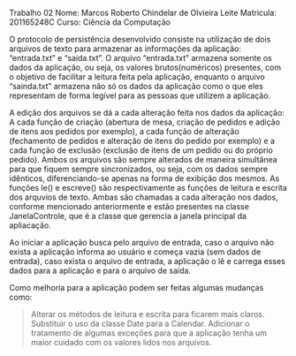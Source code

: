 Trabalho 02
Nome: Marcos Roberto Chindelar de Olvieira Leite
Matricula: 201165248C 
Curso: Ciência da Computação

O protocolo de persistência desenvolvido consiste na utilização de dois arquivos de texto para armazenar as informações da aplicação: 
“entrada.txt” e “saida.txt”. O arquivo “entrada.txt” armazena somente os dados da aplicação, ou seja, os valores brutos(numéricos) 
presentes, com o objetivo de facilitar a leitura feita pela aplicação, enquanto o arquivo “sainda.txt” armazena não só os dados da 
aplicação como o que eles representam de forma legível para as pessoas que utilizem a aplicação. 

A edição dos arquivos se dá a cada alteração feita nos dados da aplicação: A cada função de criação (abertura de mesa, criação de pedidos 
e adição de itens aos pedidos por exemplo), a cada função de alteração (fechamento de pedidos e alteração de itens do pedido por exemplo) e
a cada função de exclusão (exclusão de itens de um pedido ou do próprio pedido). Ambos os arquivos são sempre alterados de maneira 
simultânea para que fiquem sempre sincronizados, ou seja, com os dados sempre idênticos, diferenciando-se apenas na forma de 
exibição dos mesmos. As funções le() e escreve() são respectivamente as funções de leitura e escrita dos arquvios de texto. Ambas são chamadas a cada alteração nos dados, conforme mencionado anteriormente e estão presentes na classe JanelaControle, que é a classe que gerencia a janela principal da apliacação. 

Ao iniciar a aplicação busca pelo arquivo de entrada, caso o arquivo não exista a aplicação informa ao usuário e 
começa vazia (sem dados de entrada), caso exista o arquivo de entrada, a aplicação o lê e carrega esses dados para a aplicação e 
para o arquivo de saída. 

Como melhoria para a aplicação podem ser feitas algumas mudanças como:

>Alterar os métodos de leitura e escrita para ficarem mais claros.
>Substituir o uso da classe Date para a Calendar.
>Adicionar o tratamento de algumas exceções para que a aplicação tenha um maior cuidado com os valores lidos nos arquivos.
